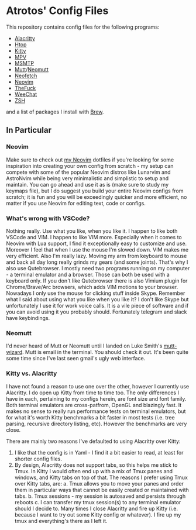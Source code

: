 # Atrotos' Config Files
This repository contains config files for the following programs:
- [Alacritty](https://alacritty.org/)
- [Htop](https://htop.dev/)
- [Kitty](https://sw.kovidgoyal.net/kitty/)
- [MPV](https://mpv.io/)
- [MSMTP](https://marlam.de/msmtp/)
- [Mutt](http://www.mutt.org/)/[Neomutt](https://neomutt.org/guide/configuration.html)
- [Neofetch](https://github.com/dylanaraps/neofetch)
- [Neovim](https://neovim.io/)
- [TheFuck](https://github.com/nvbn/thefuck)
- [WeeChat](https://weechat.org/)
- [ZSH](https://www.zsh.org/)

and a list of packages I install with [Brew](https://brew.sh).

## In Particular
### Neovim
Make sure to check out [my Neovim](https://github.com/0xAtrotos/dotfiles/tree/main/nvim) dotfiles if you're looking for some inspiration into creating your own config from scratch - my setup can compete with some of the popular Neovim distros like Lunarvim and AstroNvim while being very minimalistic and simplistic to setup and maintain. You can go ahead and use it as is (make sure to study my keymaps file), but I do suggest you build your entire Neovim configs from scratch; it is fun and you will be exceedingly quicker and more efficient, no matter if you use Neovim for editing text, code or configs.

### What's wrong with VSCode?
Nothing really. Use what you like, when you like it. I happen to like both VSCode and VIM. I happen to like VIM more. Especially when it comes to Neovim with Lua support, I find it exceptionally easy to customize and use. Moreover I feel that when I use the mouse I'm slowed down. VIM makes me very efficient. Also I'm really lazy. Moving my arm from keyboard to mouse and back all day long really grinds my gears (and some joints). That's why I also use Qutebrowser. I mostly need two programs running on my computer - a terminal emulator and a browser. Those can both be used with a keyboard only. If you don't like Qutebrowser there is also Vimium plugin for Chrome/Brave/Arc browsers, which adds VIM motions to your browser. Nowadays I only use the mouse for clicking stuff inside Skype. Remember what I said about using what you like when you like it? I don't like Skype but unfortunately I use it for work voice calls. It is a vile piece of software and if you can avoid using it you probably should. Fortunately telegram and slack have keybindings.

### Neomutt
I'd never heard of Mutt or Neomutt until I landed on Luke Smith's [mutt-wizard](https://muttwizard.com/). Mutt is email in the terminal. You should check it out. It's been quite some time since I've last seen gmail's ugly web interface.

### Kitty vs. Alacritty
I have not found a reason to use one over the other, however I currently use Alacritty. I do open up Kitty from time to time too. The only differences I have in each, pertaining to my configs herein, are font size and font family. Both terminal emulators are cross-patfrom, OpenGL and blazingly fast. It makes no sense to really run performance tests on terminal emulators, but for what it's worth Kitty benchmarks a bit faster in most tests (i.e. tree parsing, recursive directory listing, etc). However the benchmarks are very close. 

There are mainly two reasons I've defaulted to using Alacritty over Kitty:
1. I like that the config is in Yaml - I find it a bit easier to read, at least for shorter config files.
2. By design, Alacritty does not support tabs, so this helps me stick to Tmux. In Kitty I would often end up with a mix of Tmux panes and windows, and Kitty tabs on top of that. The reasons I prefer using Tmux over Kitty tabs, are:
	a. Tmux allows you to move your panes and order them in particular ways that cannot be easily created or maintained with tabs.
	b. Tmux sessions - my session is autosaved and persists through reboots
	c. I can transfer my tmux session(s) to any terminal emulator should I decide to. Many times I close Alacritty and fire up Kitty (i.e. because I want to try out some Kitty config or whatever). I fire up my tmux and everything's there as I left it.
